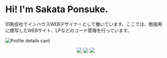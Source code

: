 # Hi! I'm Sakata Ponsuke.
印刷会社でインハウスWEBデザイナーとして働いています。ここでは、勉強用に模写したWEBサイト、LPなどのコード管理を行っています。

![Profile details card](http://github-profile-summary-cards.vercel.app/api/cards/profile-details?username=sakataponsuke&theme=vue)

<div align="center">
  <img src="http://github-profile-summary-cards.vercel.app/api/cards/repos-per-language?username=sakataponsuke&theme=vue" />
  <img src="http://github-profile-summary-cards.vercel.app/api/cards/most-commit-language?username=sakataponsuke&theme=vue" />
  <img src="http://github-profile-summary-cards.vercel.app/api/cards/productive-time?username=sakataponsuke&theme=vue" />
</div>

